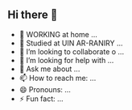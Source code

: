 ## Hi there 👋
- 🔭 WORKING at home ...
- 🌱 Studied at UIN AR-RANIRY ...
- 👯 I’m looking to collaborate o ...
- 🤔 I’m looking for help with ...
- 💬 Ask me about ...
- 📫 How to reach me: ...
- 😄 Pronouns: ...
- ⚡ Fun fact: ...
<!--
**MPashaAlv/mpashaalv** is a ✨ _special_ ✨ repository because its `README.md` (this file) appears on your GitHub profile.

Here are some ideas to get you started:

- 🔭 WORKING at home ...
- 🌱 Studied at UIN AR-RANIRY ...
- 👯 I’m looking to collaborate o ...
- 🤔 I’m looking for help with ...
- 💬 Ask me about ...
- 📫 How to reach me: ...
- 😄 Pronouns: ...
- ⚡ Fun fact: ...
-->
